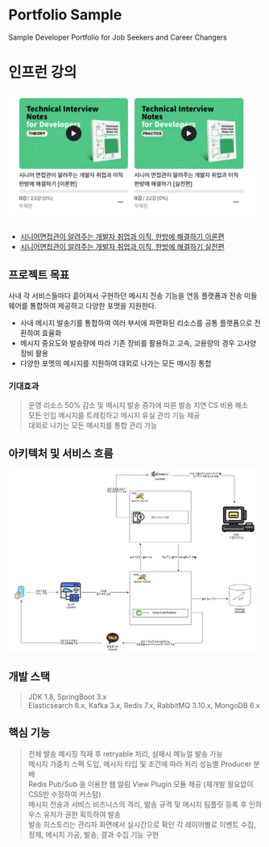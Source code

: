 # Portfolio Sample
Sample Developer Portfolio for Job Seekers and Career Changers


# 인프런 강의

<img src="https://github.com/villainscode/DesignPattern/blob/main/image/inflean_code.jpeg" width="1000">

- [시니어면접관이 알려주는 개발자 취업과 이직, 한방에 해결하기 이론편](https://www.inflearn.com/course/%EC%8B%9C%EB%8B%88%EC%96%B4-%EB%A9%B4%EC%A0%91%EA%B4%80-%EC%95%8C%EB%A0%A4%EC%A3%BC%EB%8A%94-%EC%B7%A8%EC%97%85-%EC%9D%B4%EC%A7%81-%EC%9D%B4%EB%A1%A0)
- [시니어면접관이 알려주는 개발자 취업과 이직, 한방에 해결하기 실전편](https://www.inflearn.com/course/%EC%8B%9C%EB%8B%88%EC%96%B4-%EB%A9%B4%EC%A0%91%EA%B4%80-%EC%95%8C%EB%A0%A4%EC%A3%BC%EB%8A%94-%EC%B7%A8%EC%97%85-%EC%9D%B4%EC%A7%81-%EC%8B%A4%EC%A0%84)




## 프로젝트 목표
사내 각 서비스들마다 흩어져서 구현하던 메시지 전송 기능을 연동 플랫폼과 전송 미들웨어를 통합하여 제공하고 다양한 포맷을 지원한다. 

- 사내 메시지 발송기를 통합하여 여러 부서에 파편화된 리소스를 공통 플랫폼으로 전환하여 효율화 <br> 
- 메시지 중요도와 발송량에 따라 기존 장비를 활용하고 고속, 고용량의 경우 고사양 장비 활용 <br>
- 다양한 포멧의 메시지를 지원하여 대외로 나가는 모든 메시징 통합 <br>

### 기대효과 
>
>운영 리소스 50% 감소 및 메시지 발송 증가에 따른 발송 지연 CS 비용 해소<br>
>모든 인입 메시지를 트레킹하고 메시지 유실 관리 기능 제공<br>
>대외로 나가는 모든 메시지를 통합 관리 가능<br>
>

## 아키텍처 및 서비스 흐름

<img src="./image/src/image/그림2.png" width="1200">

## 개발 스택
> JDK 1.8, SpringBoot 3.x <br> 
> Elasticsearch 8.x,  Kafka 3.x, Redis 7.x, RabbitMQ 3.10.x, MongoDB 6.x 


## 핵심 기능 
>
>전체 발송 메시징 적재 후 retryable 처리, 실패시 메뉴얼 발송 가능 <br>
> 메시지 가중치 스펙 도입, 메시지 타입 및 조건에 따라 처리 성능별 Producer 분배 <br>
> Redis Pub/Sub 을 이용한 웹 알림 View Plugin 모듈 제공 (재개발 필요없이 CSS만 수정하여 커스텀) <br>
> 메시지 전송과 서비스 비즈니스의 격리, 발송 규격 및 메시지 팀플릿 등록 후 인하우스 유저가 권한 획득하여 발송 <br>
> 발송 히스토리는 관리자 화면에서 실시간으로 확인
> 각 레이어별로 이벤트 수집, 정제, 메시지 가공, 발송, 결과 수집 기능 구현
